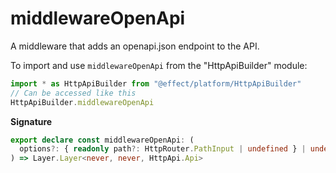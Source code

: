 # middlewareOpenApi

A middleware that adds an openapi.json endpoint to the API.

To import and use `middlewareOpenApi` from the "HttpApiBuilder" module:

```ts
import * as HttpApiBuilder from "@effect/platform/HttpApiBuilder"
// Can be accessed like this
HttpApiBuilder.middlewareOpenApi
```

**Signature**

```ts
export declare const middlewareOpenApi: (
  options?: { readonly path?: HttpRouter.PathInput | undefined } | undefined
) => Layer.Layer<never, never, HttpApi.Api>
```
